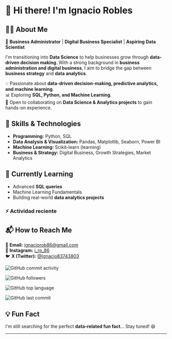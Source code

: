 # 👋 Hi there! I'm Ignacio Robles  

## 🧑‍💻 About Me  
🎯 **Business Administrator** | **Digital Business Specialist** | **Aspiring Data Scientist**  

I'm transitioning into **Data Science** to help businesses grow through **data-driven decision making**. With a strong background in **business administration and digital business**, I aim to bridge the gap between **business strategy** and **data analytics**.  

💡 Passionate about **data-driven decision-making, predictive analytics, and machine learning**.  
📊 Exploring **SQL, Python, and Machine Learning**.  
🚀 Open to collaborating on **Data Science & Analytics projects** to gain hands-on experience.  

## 🔨 Skills & Technologies  
- **Programming:** Python, SQL  
- **Data Analysis & Visualization:** Pandas, Matplotlib, Seaborn, Power BI  
- **Machine Learning:** Scikit-learn (learning)  
- **Business & Strategy:** Digital Business, Growth Strategies, Market Analytics  

## 🌱 Currently Learning  
- Advanced **SQL queries**  
- Machine Learning Fundamentals  
- Building real-world **data analytics projects**  

### :zap: Actividad reciente

<!--START_SECTION:activity-->

<!--END_SECTION:activity-->

## 📬 How to Reach Me  
📧 **Email:** ignaciorob86@gmail.com  
📸 **Instagram:** [i_ro_86](https://www.instagram.com/i_ro_86/)  
🐦 **X (Twitter):** [@Ignacio83743803](https://twitter.com/Ignacio83743803)  

![GitHub commit activity](https://img.shields.io/github/commit-activity/m/NachoRob/NachoRob)

![GitHub followers](https://img.shields.io/github/followers/NachoRob?style=social)

![GitHub top language](https://img.shields.io/github/languages/top/NachoRob/NachoRob)

![GitHub last commit](https://img.shields.io/github/last-commit/NachoRob/Proyecto-curso-DS)

## 💡 Fun Fact  
I'm still searching for the perfect **data-related fun fact**... Stay tuned! 😆  

---

<!---
NachoRob/NachoRob is a ✨ special ✨ repository because its `README.md` (this file) appears on your GitHub profile.
You can click the Preview link to take a look at your changes.
--->  